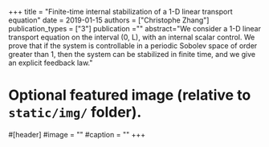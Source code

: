 +++
title = "Finite-time internal stabilization of a 1-D linear transport equation"
date = 2019-01-15
authors = ["Christophe Zhang"]
publication_types = ["3"]
publication =""
abstract="We consider a 1-D linear transport equation on the interval (0, L), with an internal scalar control. We prove that if the system is controllable in a periodic Sobolev space of order greater than 1, then the system can be stabilized in finite time, and we give an explicit feedback law."
# Optional featured image (relative to `static/img/` folder).
#[header]
#image = ""
#caption = ""
+++
